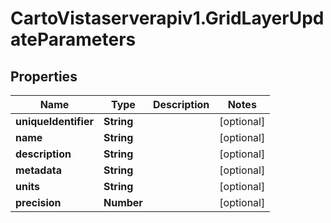 # CartoVistaserverapiv1.GridLayerUpdateParameters

## Properties
Name | Type | Description | Notes
------------ | ------------- | ------------- | -------------
**uniqueIdentifier** | **String** |  | [optional] 
**name** | **String** |  | [optional] 
**description** | **String** |  | [optional] 
**metadata** | **String** |  | [optional] 
**units** | **String** |  | [optional] 
**precision** | **Number** |  | [optional] 


